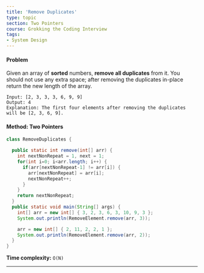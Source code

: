 ```yaml
---
title: 'Remove Duplicates'
type: topic
section: Two Pointers
course: Grokking the Coding Interview
tags:
- System Design
---
```

#### Problem
Given an array of **sorted** numbers, **remove all duplicates** from it. You should not use any extra space; after removing the duplicates in-place return the new length of the array.
```
Input: [2, 3, 3, 3, 6, 9, 9]
Output: 4
Explanation: The first four elements after removing the duplicates will be [2, 3, 6, 9].
```

#### Method: Two Pointers
```java
class RemoveDuplicates {

  public static int remove(int[] arr) {
    int nextNonRepeat = 1, next = 1;
    for(int i=0; i<arr.length; i++) {
      if(arr[nextNonRepeat-1] != arr[i]) {
        arr[nextNonRepeat] = arr[i];
        nextNonRepeat++;
      }
    }
    return nextNonRepeat;
  }
  public static void main(String[] args) {
    int[] arr = new int[] { 3, 2, 3, 6, 3, 10, 9, 3 };
    System.out.println(RemoveElement.remove(arr, 3));

    arr = new int[] { 2, 11, 2, 2, 1 };
    System.out.println(RemoveElement.remove(arr, 2));
  }
}
```
**Time complexity:** `O(N)`


---